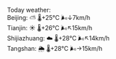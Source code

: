 Today weather:  
Beijing: ⛅️  🌡️+25°C 🌬️↓7km/h  
Tianjin: ☀️   🌡️+26°C 🌬️↖15km/h  
Shijiazhuang: ☁️   🌡️+28°C 🌬️↖14km/h  
Tangshan: 🌦   🌡️+28°C 🌬️→15km/h  
